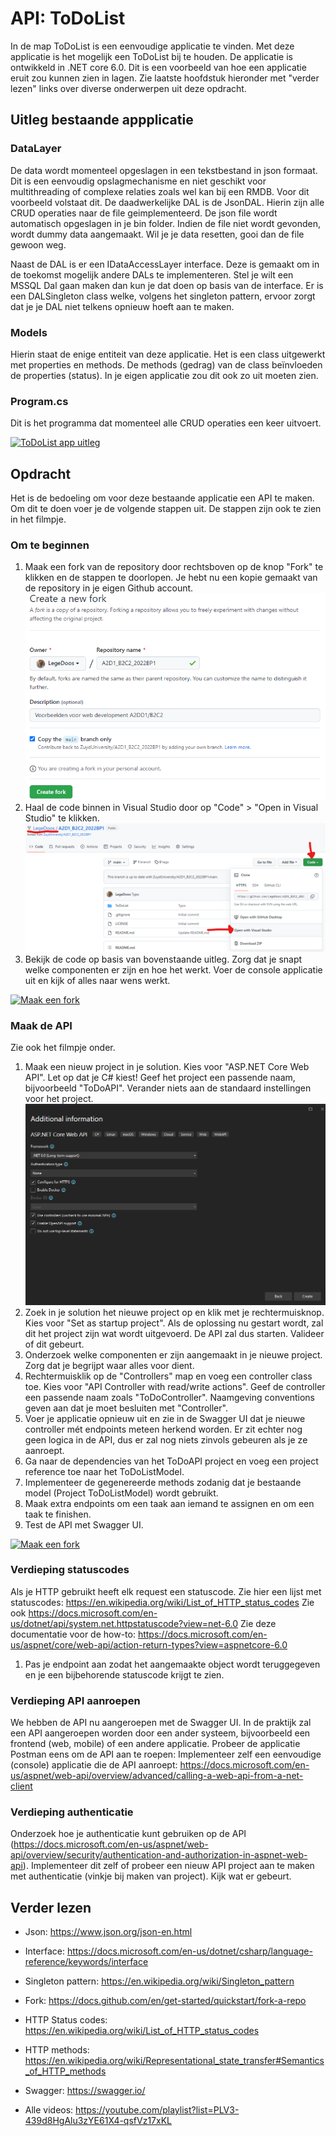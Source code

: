 # API: ToDoList
In de map ToDoList is een eenvoudige applicatie te vinden. Met deze applicatie is het mogelijk een ToDoList bij te houden. De applicatie is ontwikkeld in .NET core 6.0. Dit is een voorbeeld van hoe een applicatie eruit zou kunnen zien in lagen. 
Zie laatste hoofdstuk hieronder met "verder lezen" links over diverse onderwerpen uit deze opdracht.

## Uitleg bestaande appplicatie
### DataLayer
De data wordt momenteel opgeslagen in een tekstbestand in json formaat. Dit is een eenvoudig opslagmechanisme en niet geschikt voor multithreading of complexe relaties zoals wel kan bij een RMDB. Voor dit voorbeeld volstaat dit. De daadwerkelijke DAL is de JsonDAL. Hierin zijn alle CRUD operaties naar de file geimplementeerd.
De json file wordt automatisch opgeslagen in je bin folder. Indien de file niet wordt gevonden, wordt dummy data aangemaakt. Wil je je data resetten, gooi dan de file gewoon weg.

Naast de DAL is er een IDataAccessLayer interface. Deze is gemaakt om in de toekomst mogelijk andere DALs te implementeren. Stel je wilt een MSSQL Dal gaan maken dan kun je dat doen op basis van de interface. Er is een DALSingleton class welke, volgens het singleton pattern, ervoor zorgt dat je je DAL niet telkens opnieuw hoeft aan te maken.

### Models
Hierin staat de enige entiteit van deze applicatie. Het is een class uitgewerkt met properties en methods. De methods (gedrag) van de class beïnvloeden de properties (status). In je eigen applicatie zou dit ook zo uit moeten zien.

### Program.cs
Dit is het programma dat momenteel alle CRUD operaties een keer uitvoert.

[![ToDoList app uitleg](http://img.youtube.com/vi/Uh39jZkxyg4/0.jpg)](https://youtu.be/Uh39jZkxyg4)

## Opdracht
Het is de bedoeling om voor deze bestaande applicatie een API te maken. Om dit te doen voer je de volgende stappen uit. De stappen zijn ook te zien in het filmpje. <filmpje>
  
### Om te beginnen
1.  Maak een fork van de repository door rechtsboven op de knop "Fork" te klikken en de stappen te doorlopen. Je hebt nu een kopie gemaakt van de repository in je eigen Github account.
 ![Fork](Create_Fork.png)
2.  Haal de code binnen in Visual Studio door op "Code" > "Open in Visual Studio" te klikken.
 ![Open code](OpenCodeOwnRepo.png)
3.  Bekijk de code op basis van bovenstaande uitleg. Zorg dat je snapt welke componenten er zijn en hoe het werkt. Voer de console applicatie uit en kijk of alles naar wens werkt.

[![Maak een fork](http://img.youtube.com/vi/uIftNnKOjko/0.jpg)](https://youtu.be/uIftNnKOjko)

### Maak de API
Zie ook het filmpje onder.
1. Maak een nieuw project in je solution. Kies voor "ASP.NET Core Web API". Let op dat je C# kiest! Geef het project een passende naam, bijvoorbeeld "ToDoAPI". Verander niets aan de standaard instellingen voor het project.
 ![Open code](CreateAPIProject.png)
2. Zoek in je solution het nieuwe project op en klik met je rechtermuisknop. Kies voor "Set as startup project". Als de oplossing nu gestart wordt, zal dit het project zijn wat wordt uitgevoerd. De API zal dus starten. Valideer of dit gebeurt. 
3. Onderzoek welke componenten er zijn aangemaakt in je nieuwe project. Zorg dat je begrijpt waar alles voor dient.
4. Rechtermuisklik op de "Controllers" map en voeg een controller class toe. Kies voor "API Controller with read/write actions". Geef de controller een passende naam zoals "ToDoController". Naamgeving conventions geven aan dat je moet besluiten met "Controller".
5. Voer je applicatie opnieuw uit en zie in de Swagger UI dat je nieuwe controller mét endpoints meteen herkend worden. Er zit echter nog geen logica in de API, dus er zal nog niets zinvols gebeuren als je ze aanroept.
6. Ga naar de dependencies van het ToDoAPI project en voeg een project reference toe naar het ToDoListModel.
7. Implementeer de gegenereerde methods zodanig dat je bestaande model (Project ToDoListModel) wordt gebruikt.
8. Maak extra endpoints om een taak aan iemand te assignen en om een taak te finishen.
8. Test de API met Swagger UI.

[![Maak een fork](http://img.youtube.com/vi/ypsychL0IE0/0.jpg)](https://youtu.be/ypsychL0IE0)

### Verdieping statuscodes
Als je HTTP gebruikt heeft elk request een statuscode. Zie hier een lijst met statuscodes: https://en.wikipedia.org/wiki/List_of_HTTP_status_codes Zie ook https://docs.microsoft.com/en-us/dotnet/api/system.net.httpstatuscode?view=net-6.0
Zie deze documentatie voor de how-to: https://docs.microsoft.com/en-us/aspnet/core/web-api/action-return-types?view=aspnetcore-6.0
1. Pas je endpoint aan zodat het aangemaakte object wordt teruggegeven en je een bijbehorende statuscode krijgt te zien.
<filmpje>

### Verdieping API aanroepen
We hebben de API nu aangeroepen met de Swagger UI. In de praktijk zal een API aangeroepen worden door een ander systeem, bijvoorbeeld een frontend (web, mobile) of een andere applicatie.
Probeer de applicatie Postman eens om de API aan te roepen: 
Implementeer zelf een eenvoudige (console) applicatie die de API aanroept: https://docs.microsoft.com/en-us/aspnet/web-api/overview/advanced/calling-a-web-api-from-a-net-client

### Verdieping authenticatie
Onderzoek hoe je authenticatie kunt gebruiken op de API (https://docs.microsoft.com/en-us/aspnet/web-api/overview/security/authentication-and-authorization-in-aspnet-web-api). Implementeer dit zelf of probeer een nieuw API project aan te maken met authenticatie (vinkje bij maken van project). Kijk wat er gebeurt.

## Verder lezen
- Json: https://www.json.org/json-en.html
- Interface: https://docs.microsoft.com/en-us/dotnet/csharp/language-reference/keywords/interface
- Singleton pattern: https://en.wikipedia.org/wiki/Singleton_pattern
- Fork: https://docs.github.com/en/get-started/quickstart/fork-a-repo
- HTTP Status codes: https://en.wikipedia.org/wiki/List_of_HTTP_status_codes
- HTTP methods: https://en.wikipedia.org/wiki/Representational_state_transfer#Semantics_of_HTTP_methods
- Swagger: https://swagger.io/

- Alle videos: https://youtube.com/playlist?list=PLV3-439d8HgAlu3zYE61X4-qsfVz17xKL
 
